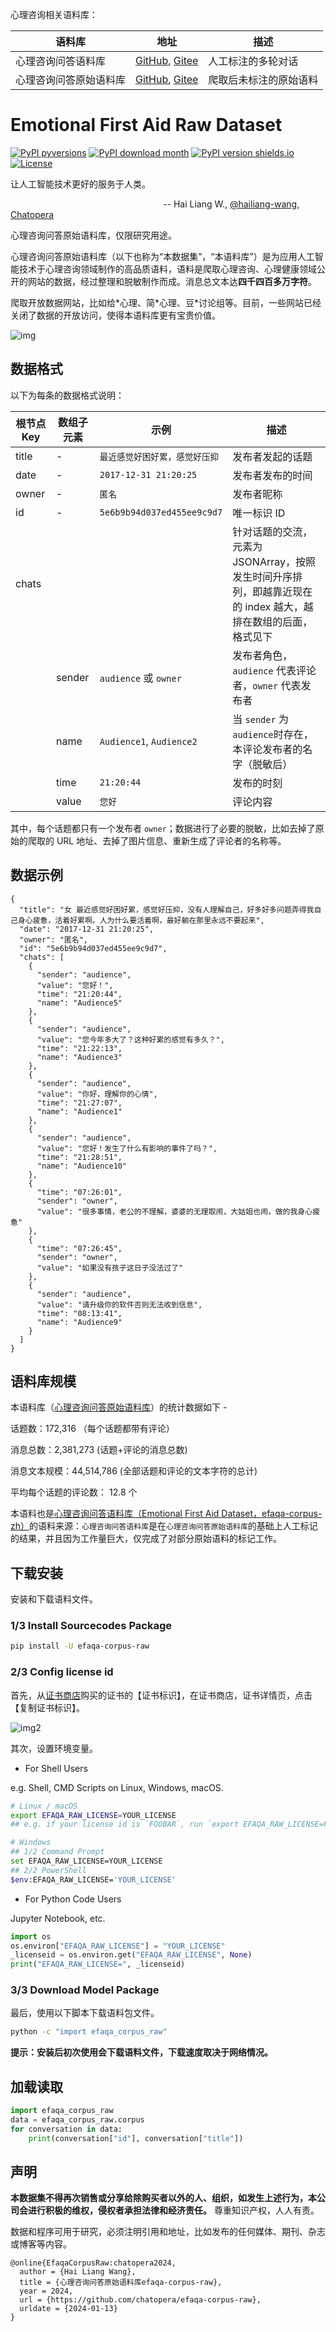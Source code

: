 
心理咨询相关语料库：

| 语料库 | 地址 | 描述 |
| --- | --- | --- |
| 心理咨询问答语料库 | [GitHub](https://github.com/chatopera/efaqa-corpus-zh), [Gitee](https://gitee.com/chatopera/efaqa-corpus-zh) | 人工标注的多轮对话 |
| 心理咨询问答原始语料库 | [GitHub](https://github.com/chatopera/efaqa-corpus-raw), [Gitee](https://gitee.com/chatopera/efaqa-corpus-raw) | 爬取后未标注的原始语料 |


# Emotional First Aid Raw Dataset

[![PyPI pyversions](https://img.shields.io/pypi/pyversions/efaqa-corpus-raw.svg)](https://pypi.python.org/pypi/efaqa-corpus-raw/) [![PyPI download month](https://img.shields.io/pypi/dm/efaqa-corpus-raw.svg)](https://pypi.python.org/pypi/efaqa-corpus-raw/) [![PyPI version shields.io](https://img.shields.io/pypi/v/efaqa-corpus-raw.svg)](https://pypi.python.org/pypi/efaqa-corpus-raw/)  [![License](https://cdndownload2.chatopera.com/cskefu/licenses/chunsong1.0.svg)](https://www.cskefu.com/licenses/v1.html "开源许可协议")

让人工智能技术更好的服务于人类。
<div align=left>

&nbsp;&nbsp;&nbsp;&nbsp;&nbsp;&nbsp;&nbsp;&nbsp;&nbsp;&nbsp;&nbsp;&nbsp;&nbsp;&nbsp;&nbsp;&nbsp;&nbsp;&nbsp;&nbsp;&nbsp;&nbsp;&nbsp;&nbsp;&nbsp;&nbsp;&nbsp;&nbsp;&nbsp;&nbsp;&nbsp;&nbsp;&nbsp;&nbsp;&nbsp;&nbsp;&nbsp;&nbsp;&nbsp;&nbsp;&nbsp;&nbsp;&nbsp;&nbsp;&nbsp;&nbsp;&nbsp;&nbsp;&nbsp;&nbsp;&nbsp;&nbsp;&nbsp;&nbsp;&nbsp;&nbsp;&nbsp;&nbsp;&nbsp;&nbsp;&nbsp;&nbsp;&nbsp;-- Hai Liang W., [@hailiang-wang](https://github.com/hailiang-wang), [Chatopera](https://www.chatopera.com/) 
</div>

心理咨询问答原始语料库，仅限研究用途。

心理咨询问答原始语料库（以下也称为“本数据集”，“本语料库”）是为应用人工智能技术于心理咨询领域制作的高品质语料，语料是爬取心理咨询、心理健康领域公开的网站的数据，经过整理和脱敏制作而成。消息总文本达**四千四百多万字符**。

爬取开放数据网站，比如给\*心理、简\*心理、豆\*讨论组等。目前，一些网站已经关闭了数据的开放访问，使得本语料库更有宝贵价值。

![img](./assets/screenshot_20240113084135.jpg)

## 数据格式

以下为每条的数据格式说明：

| 根节点 Key | 数组子元素 | 示例 | 描述 |
| --- | --- | --- | --- |
| title | - | `最近感觉好困好累，感觉好压抑` | 发布者发起的话题 |
| date | - | `2017-12-31 21:20:25` | 发布者发布的时间 |
| owner | - | `匿名` | 发布者昵称 |
| id | - | `5e6b9b94d037ed455ee9c9d7` | 唯一标识 ID |
| chats |  |  | 针对话题的交流，元素为 JSONArray，按照发生时间升序排列，即越靠近现在的 index 越大，越排在数组的后面，格式见下 |
| | sender | `audience` 或 `owner` | 发布者角色，`audience` 代表评论者，`owner` 代表发布者 |
| | name | `Audience1`, `Audience2` | 当 `sender` 为`audience`时存在，本评论发布者的名字（脱敏后） |
| | time | `21:20:44` | 发布的时刻 | 
| | value | `您好` | 评论内容 |

其中，每个话题都只有一个发布者 `owner`；数据进行了必要的脱敏，比如去掉了原始的爬取的 URL 地址、去掉了图片信息、重新生成了评论者的名称等。

## 数据示例

```
{
  "title": "女 最近感觉好困好累，感觉好压抑，没有人理解自己，好多好多问题弄得我自己身心疲惫，活着好累啊。人为什么要活着啊，最好躺在那里永远不要起来",
  "date": "2017-12-31 21:20:25",
  "owner": "匿名",
  "id": "5e6b9b94d037ed455ee9c9d7",
  "chats": [
    {
      "sender": "audience",
      "value": "您好！",
      "time": "21:20:44",
      "name": "Audience5"
    },
    {
      "sender": "audience",
      "value": "您今年多大了？这种好累的感觉有多久？",
      "time": "21:22:13",
      "name": "Audience3"
    },
    {
      "sender": "audience",
      "value": "你好，理解你的心情",
      "time": "21:27:07",
      "name": "Audience1"
    },
    {
      "sender": "audience",
      "value": "您好！发生了什么有影响的事件了吗？",
      "time": "21:28:51",
      "name": "Audience10"
    },
    {
      "time": "07:26:01",
      "sender": "owner",
      "value": "很多事情，老公的不理解，婆婆的无理取闹，大姑姐也闹，做的我身心疲惫"
    },
    {
      "time": "07:26:45",
      "sender": "owner",
      "value": "如果没有孩子这日子没法过了"
    },
    {
      "sender": "audience",
      "value": "请升级你的软件否则无法收到信息",
      "time": "08:13:41",
      "name": "Audience9"
    }
  ]
}
```

## 语料库规模

本语料库（[心理咨询问答原始语料库](https://github.com/chatopera/efaqa-corpus-raw)）的统计数据如下 -

话题数：172,316 （每个话题都带有评论）

消息总数：2,381,273 (话题+评论的消息总数)

消息文本规模：44,514,786 (全部话题和评论的文本字符的总计)

平均每个话题的评论数： 12.8 个

本语料也是[心理咨询问答语料库（Emotional First Aid Dataset，efaqa-corpus-zh）](https://github.com/chatopera/efaqa-corpus-zh)的语料来源：`心理咨询问答语料库`是在`心理咨询问答原始语料库`的基础上人工标记的结果，并且因为工作量巨大，仅完成了对部分原始语料的标记工作。

## 下载安装

安装和下载语料文件。

### 1/3 Install Sourcecodes Package

```bash
pip install -U efaqa-corpus-raw
```

### 2/3 Config license id

首先，从[证书商店](https://store.chatopera.com/product/efaqa002)购买的证书的【证书标识】，在证书商店，证书详情页，点击【复制证书标识】。

![img2](./assets/screenshot_20240113112212.png)

其次，设置环境变量。

* For Shell Users

e.g. Shell, CMD Scripts on Linux, Windows, macOS.

```bash
# Linux / macOS
export EFAQA_RAW_LICENSE=YOUR_LICENSE
## e.g. if your license id is `FOOBAR`, run `export EFAQA_RAW_LICENSE=FOOBAR`

# Windows
## 1/2 Command Prompt
set EFAQA_RAW_LICENSE=YOUR_LICENSE
## 2/2 PowerShell
$env:EFAQA_RAW_LICENSE='YOUR_LICENSE'
```

* For Python Code Users

Jupyter Notebook, etc.

```python
import os
os.environ["EFAQA_RAW_LICENSE"] = "YOUR_LICENSE"
_licenseid = os.environ.get("EFAQA_RAW_LICENSE", None)
print("EFAQA_RAW_LICENSE=", _licenseid)
```

### 3/3 Download Model Package

最后，使用以下脚本下载语料包文件。

```bash
python -c "import efaqa_corpus_raw"
```

**提示：安装后初次使用会下载语料文件，下载速度取决于网络情况。**

## 加载读取

```python
import efaqa_corpus_raw
data = efaqa_corpus_raw.corpus
for conversation in data:
    print(conversation["id"], conversation["title"])
```

## 声明

**本数据集不得再次销售或分享给除购买者以外的人、组织，如发生上述行为，本公司会进行积极的维权，侵权者承担法律和经济责任。** 尊重知识产权，人人有责。

数据和程序可用于研究，必须注明引用和地址，比如发布的任何媒体、期刊、杂志或博客等内容。

```
@online{EfaqaCorpusRaw:chatopera2024,
  author = {Hai Liang Wang},
  title = {心理咨询问答原始语料库efaqa-corpus-raw},
  year = 2024,
  url = {https://github.com/chatopera/efaqa-corpus-raw},
  urldate = {2024-01-13}
}
```